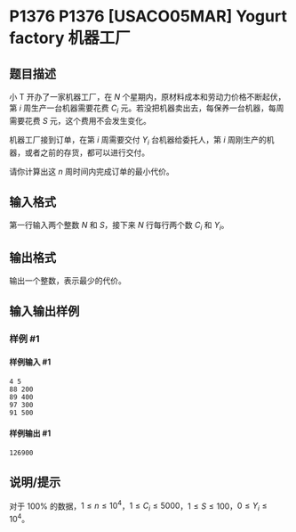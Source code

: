 # P1376 P1376 [USACO05MAR] Yogurt factory 机器工厂

## 题目描述

小 T 开办了一家机器工厂，在 $N$ 个星期内，原材料成本和劳动力价格不断起伏，第 $i$ 周生产一台机器需要花费 $C_i$ 元。若没把机器卖出去，每保养一台机器，每周需要花费 $S$ 元，这个费用不会发生变化。

机器工厂接到订单，在第 $i$ 周需要交付 $Y_i$ 台机器给委托人，第 $i$ 周刚生产的机器，或者之前的存货，都可以进行交付。

请你计算出这 $n$ 周时间内完成订单的最小代价。

## 输入格式

第一行输入两个整数 $N$ 和 $S$，接下来 $N$ 行每行两个数 $C_i$ 和 $Y_i$。

## 输出格式

输出一个整数，表示最少的代价。

## 输入输出样例

### 样例 #1

#### 样例输入 #1

```
4 5
88 200
89 400
97 300
91 500
```

#### 样例输出 #1

```
126900
```

## 说明/提示

对于 $100\%$ 的数据，$1 \le n\le 10^4$，$1 \le C_i \le 5000$，$1 \le S \le 100$，$0 \le Y_i \le 10^4$。
